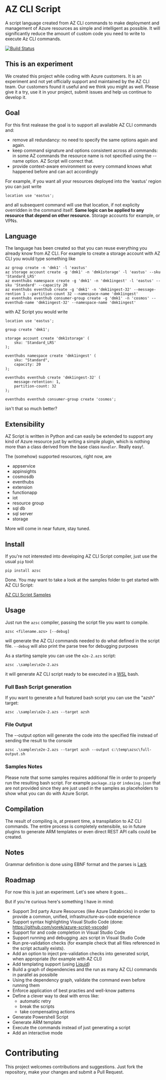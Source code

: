 # AZ CLI Script

A script language created from AZ CLI commands to make deployment and management of Azure resources as simple and intelligent as possible. It will significantly reduce the amount of custom code you need to write to execute Az CLI commands.

[![Build Status](https://dev.azure.com/epicstuff/AZ%20CLI%20Script/_apis/build/status/Build)](https://dev.azure.com/epicstuff/AZ%20CLI%20Script/_build/latest?definitionId=27)

## This is an experiment

We created this project while coding with Azure customers. It is an experiment and not yet officially support and maintained by the AZ CLI team. Our customers found it useful and we think you might as well. Please give it a try, use it in your project, submit issues and help us continue to develop it.

## Goal

For this first realease the goal is to support all available AZ CLI commands and:

- remove all redundancy: no need to specify the same options again and again. 
- keep command signature and options consistent across all commands: in some AZ commands the resource name is not specified using the --name option. AZ  Script will correct that.
- provide context-aware environment so every command knows what happened before and can act accordingly

For example, if you want all your resources deployed into the 'eastus' region you can just write

```
location use 'eastus';
```

and all subsequent command will use that location, if not explicity overridden in the command itself. **Same logic can be applied to any resource that depend on other resource.** Storage accounts for example, or VPNs.

## Language

The language has been created so that you can reuse everything you already know from AZ CLI. For example to create a storage account with AZ CLI you would type something like

```
az group create -n 'dmk1' -l 'eastus'
az storage account create -g 'dmk1' -n 'dmk1storage' -l 'eastus' --sku 'Standard_LRS'
az eventhubs namespace create -g 'dmk1' -n 'dmk1ingest' -l 'eastus' --sku 'Standard' --capacity 20
az eventhubs eventhub create -g 'dmk1' -n 'dmk1ingest-32' --message-rention 1 --partition-count 32 --namespace-name 'dmk1ingest'
az eventhubs eventhub consumer-group create -g 'dmk1' -n 'cosmos' --eventhub-name 'dmk1ingest-32' --namespace-name 'dmk1ingest'
```

with AZ Script you would write

```
location use 'eastus';

group create 'dmk1';

storage account create 'dmk1storage' (
	sku: 'Standard_LRS'		
);

eventhubs namespace create 'dmk1ingest' (
	sku: "Standard",
	capacity: 20
);

eventhubs eventhub create 'dmk1ingest-32' (
	message-retention: 1,
	partition-count: 32
);

eventhubs eventhub consumer-group create 'cosmos';
```
 
isn't that so much better?

## Extensibility

AZ Script is written in Python and can easily be extended to support any kind of Azure resource just by writing a simple plugin, which is nothing more than a class derived from the base class ```Handler```. Really easy!.

The (somehow) supported resources, right now, are

- appservice
- appinsights
- cosmosdb
- eventhubs
- extension
- functionapp
- iot
- resource group
- sql db
- sql server
- storage

More will come in near future, stay tuned.

## Install

If you're not interested into developing AZ CLI Script compiler, just use the usual `pip` tool:

	pip install azsc

Done. You may want to take a look at the samples folder to get started with AZ CLI Script:

[AZ CLI Script Samples](./samples)

## Usage

Just run the `azsc` compiler, passing the script file you want to compile.

```
azsc <filename.azs> [--debug]
```

will generate the AZ CLI commands needed to do what defined in the script file.
`--debug` will also print the parse tree for debugging purposes

As a starting sample you can use the `e2e-2.azs` script:

	azsc .\samples\e2e-2.azs

it will generate AZ CLI script ready to be executed in a [WSL](https://en.wikipedia.org/wiki/Windows_Subsystem_for_Linux) bash.

### Full Bash Script generation

If you want to generate a full featured bash script you can use the "azsh" target:

	azsc .\samples\e2e-2.azs --target azsh

### File Output

The --output option will generate the code into the specified file instead of sending the result to the console

	azsc .\samples\e2e-2.azs --target azsh --output c:\temp\azsc\full-output.sh

### Samples Notes

Please note that some samples requires additional file in order to properly run the resulting bash script. For example `package.zip` or `indexing.json` that are not provided since they are just used in the samples as placeholders to show what you can do with Azure Script.

## Compilation

The result of compiling is, at present time, a transpilation to AZ CLI commands. The entire process is completely extensibile, so in future plugins to generate ARM templates or even direct REST API calls could be created.

## Notes

Grammar definition is done using EBNF format and the parses is [Lark](https://github.com/lark-parser/lark)

## Roadmap

For now this is just an experiment. Let's see where it goes...

But if you're curious here's something I have in mind:

- Support 3rd party Azure Resources (like Azure Databricks) in order to provide a common, unified, infrastructure-as-code experience
- Support syntax highlighting Visual Studio Code (done: https://github.com/yorek/azure-script-vscode)
- Support for and code completion in Visual Studio Code
- Support running and debugging .azs script in Visual Studio Code
- Run pre-validation checks (for example check that all files referenced in the script actually exists).
- Add an option to inject pre-validation checks into generated script, when appropriate (for example with AZ CLI)
- Add templating support (using [Liquid](https://shopify.github.io/liquid/))
- Build a graph of dependencies and the run as many AZ CLI commands in parallel as possibile
- Using the dependency graph, validate the command even before running them
- Enforce application of best practies and well-know patterns
- Define a clever way to deal with erros like:
	- automatic retry 
	- break the scripts
	- take compensating actions
- Generate Powershell Script
- Generate ARM template
- Execute the commands instead of just generating a script
- Add an interactive mode

# Contributing

This project welcomes contributions and suggestions. Just fork the repository, make your changes and submit a Pull Request. 
